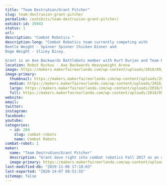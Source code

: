 ```yaml
---
title: "Team DestruXion/Grant Pitcher"
slug: team-destruxion-grant-pitcher
permalink: /exhibits/team-destruxion-grant-pitcher/
exhibit-id: 35943
status: 1
url: 
description: "Combat Robotics "
description-long: "Combat Robotics team currently competing with 
Beetle Weight - Spinner Spinner Chicken Dinner and  
Doge Weight - Slicey Dicey.

Grant is an Axe Backwards Battlebots member with Kurt Durjan and Team KurTrox."
location: Robot Ruckus - Axe Backwards Heavyweight Arena
image: https://makers.makerfaireorlando.com/wp-content/uploads/2018/09/attachment_99917800-1.jpg
image-primary:
  thumbnail: https://makers.makerfaireorlando.com/wp-content/uploads/2018/09/attachment_99917800-1-150x150.jpg
  medium: https://makers.makerfaireorlando.com/wp-content/uploads/2018/09/attachment_99917800-1-300x241.jpg
  large: https://makers.makerfaireorlando.com/wp-content/uploads/2018/09/attachment_99917800-1.jpg
  full: https://makers.makerfaireorlando.com/wp-content/uploads/2018/09/attachment_99917800-1.jpg
website: 
email: 
twitter: 
instagram: 
facebook: 
youtube: 
categories:
  - id: 284
    slug: combat-robots
    name: Combat Robots
combat-robot: 1
maker:
  name: "Team DestruXion/Grant Pitcher"
  description: "Grant dove right into combat robotics Fall 2017 as an apprentice to Kurt Durjan with KurTrox.  He helped build Axe Backwards and competed on Season 3 and 4 of Battlebots. Grant enjoys the friends and competitors he's met at local combat robot battles.  He created a robotics club at his school to help other kids expand their STEM interests. "
  image-primary: https://makers.makerfaireorlando.com/wp-content/uploads/2018/09/attachment_99917800.jpg
last-modified-db: "2019-11-06 17:18:03"
last-exported: "2020-14-07 08:51:55"
sitemap: false
---
```

